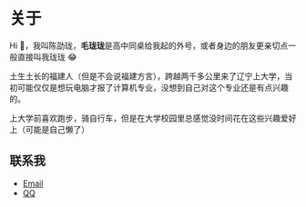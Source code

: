 # 关于

Hi :wave:，我叫陈劭珑，**毛珑珑**是高中同桌给我起的外号，或者身边的朋友更亲切点一般直接叫我珑珑 :joy:

土生土长的福建人（但是不会说福建方言），跨越两千多公里来了辽宁上大学，当初可能仅仅是想玩电脑才报了计算机专业，没想到自己对这个专业还是有点兴趣的。

上大学前喜欢跑步，骑自行车，但是在大学校园里总感觉没时间花在这些兴趣爱好上（可能是自己懒了）

## 联系我

- [Email](mailto:382084620@qq.com)
- [QQ](http://wpa.qq.com/msgrd?v=3&uin=382084620&site=qq&menu=yes)
